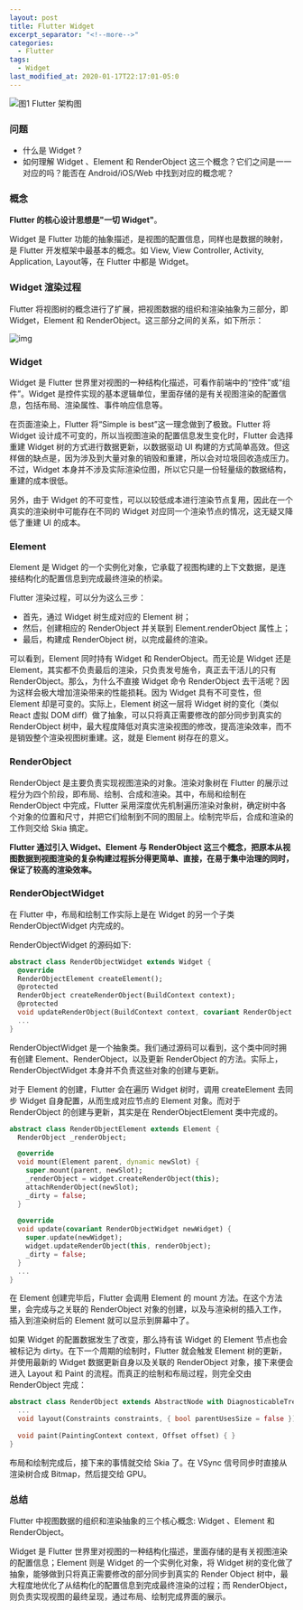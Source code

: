 ```yaml
---
layout: post
title: Flutter Widget
excerpt_separator: "<!--more-->"
categories:
  - Flutter
tags:
  - Widget
last_modified_at: 2020-01-17T22:17:01-05:0
---
```



![图1 Flutter 架构图](https://flutter.dev/assets/resources/diagram-layercake-73512ded89f7df8301f622c66178633f04f91187822daf1ddff0d54b2d2676dc.png)

### 问题

- 什么是 Widget ?
- 如何理解 Widget 、Element 和 RenderObject 这三个概念？它们之间是一一对应的吗？能否在 Android/iOS/Web 中找到对应的概念呢？
  
### 概念

**Flutter 的核心设计思想是"一切 Widget"**。

Widget 是 Flutter 功能的抽象描述，是视图的配置信息，同样也是数据的映射，是 Flutter 开发框架中最基本的概念。如 View, View Controller, Activity, Application, Layout等，在 Flutter 中都是 Widget。

### Widget 渲染过程

Flutter 将视图树的概念进行了扩展，把视图数据的组织和渲染抽象为三部分，即 Widget，Element 和 RenderObject。这三部分之间的关系，如下所示：

![img](https://static001.geekbang.org/resource/image/b4/c9/b4ae98fe5b4c9a7a784c916fd140bbc9.png)

### Widget

Widget 是 Flutter 世界里对视图的一种结构化描述，可看作前端中的“控件”或“组件”。Widget 是控件实现的基本逻辑单位，里面存储的是有关视图渲染的配置信息，包括布局、渲染属性、事件响应信息等。

在页面渲染上，Flutter 将“Simple is best”这一理念做到了极致。Flutter 将 Widget 设计成不可变的，所以当视图渲染的配置信息发生变化时，Flutter 会选择重建 Widget 树的方式进行数据更新，以数据驱动 UI 构建的方式简单高效。但这样做的缺点是，因为涉及到大量对象的销毁和重建，所以会对垃圾回收造成压力。不过，Widget 本身并不涉及实际渲染位图，所以它只是一份轻量级的数据结构，重建的成本很低。

另外，由于 Widget 的不可变性，可以以较低成本进行渲染节点复用，因此在一个真实的渲染树中可能存在不同的 Widget 对应同一个渲染节点的情况，这无疑又降低了重建 UI 的成本。

### Element

Element 是 Widget 的一个实例化对象，它承载了视图构建的上下文数据，是连接结构化的配置信息到完成最终渲染的桥梁。

Flutter 渲染过程，可以分为这么三步：
- 首先，通过 Widget 树生成对应的 Element 树；
- 然后，创建相应的 RenderObject 并关联到 Element.renderObject 属性上；
- 最后，构建成 RenderObject 树，以完成最终的渲染。

可以看到，Element 同时持有 Widget 和 RenderObject。而无论是 Widget 还是 Element，其实都不负责最后的渲染，只负责发号施令，真正去干活儿的只有 RenderObject。那么，为什么不直接 Widget 命令 RenderObject 去干活呢？因为这样会极大增加渲染带来的性能损耗。因为 Widget 具有不可变性，但 Element 却是可变的。实际上，Element 树这一层将 Widget 树的变化（类似 React 虚拟 DOM diff）做了抽象，可以只将真正需要修改的部分同步到真实的 RenderObject 树中，最大程度降低对真实渲染视图的修改，提高渲染效率，而不是销毁整个渲染视图树重建。这，就是 Element 树存在的意义。

### RenderObject

RenderObject 是主要负责实现视图渲染的对象。渲染对象树在 Flutter 的展示过程分为四个阶段，即布局、绘制、合成和渲染。其中，布局和绘制在 RenderObject 中完成，Flutter 采用深度优先机制遍历渲染对象树，确定树中各个对象的位置和尺寸，并把它们绘制到不同的图层上。绘制完毕后，合成和渲染的工作则交给 Skia 搞定。

**Flutter 通过引入 Widget、Element 与 RenderObject 这三个概念，把原本从视图数据到视图渲染的复杂构建过程拆分得更简单、直接，在易于集中治理的同时，保证了较高的渲染效率。**

### RenderObjectWidget

在 Flutter 中，布局和绘制工作实际上是在 Widget 的另一个子类 RenderObjectWidget 内完成的。

RenderObjectWidget 的源码如下:

```dart
abstract class RenderObjectWidget extends Widget {
  @override
  RenderObjectElement createElement();
  @protected
  RenderObject createRenderObject(BuildContext context);
  @protected
  void updateRenderObject(BuildContext context, covariant RenderObject renderObject) { }
  ...
}
```
RenderObjectWidget 是一个抽象类。我们通过源码可以看到，这个类中同时拥有创建 Element、RenderObject，以及更新 RenderObject 的方法。实际上，RenderObjectWidget 本身并不负责这些对象的创建与更新。

对于 Element 的创建，Flutter 会在遍历 Widget 树时，调用 createElement 去同步 Widget 自身配置，从而生成对应节点的 Element 对象。而对于 RenderObject 的创建与更新，其实是在 RenderObjectElement 类中完成的。

```dart
abstract class RenderObjectElement extends Element {
  RenderObject _renderObject;

  @override
  void mount(Element parent, dynamic newSlot) {
    super.mount(parent, newSlot);
    _renderObject = widget.createRenderObject(this);
    attachRenderObject(newSlot);
    _dirty = false;
  }
   
  @override
  void update(covariant RenderObjectWidget newWidget) {
    super.update(newWidget);
    widget.updateRenderObject(this, renderObject);
    _dirty = false;
  }
  ...
}
```

在 Element 创建完毕后，Flutter 会调用 Element 的 mount 方法。在这个方法里，会完成与之关联的 RenderObject 对象的创建，以及与渲染树的插入工作，插入到渲染树后的 Element 就可以显示到屏幕中了。

如果 Widget 的配置数据发生了改变，那么持有该 Widget 的 Element 节点也会被标记为 dirty。在下一个周期的绘制时，Flutter 就会触发 Element 树的更新，并使用最新的 Widget 数据更新自身以及关联的 RenderObject 对象，接下来便会进入 Layout 和 Paint 的流程。而真正的绘制和布局过程，则完全交由 RenderObject 完成：

```dart
abstract class RenderObject extends AbstractNode with DiagnosticableTreeMixin implements HitTestTarget {
  ...
  void layout(Constraints constraints, { bool parentUsesSize = false }) {...}
  
  void paint(PaintingContext context, Offset offset) { }
}
```
布局和绘制完成后，接下来的事情就交给 Skia 了。在 VSync 信号同步时直接从渲染树合成 Bitmap，然后提交给 GPU。

### 总结

Flutter 中视图数据的组织和渲染抽象的三个核心概念: Widget 、Element 和 RenderObject。

Widget 是 Flutter 世界里对视图的一种结构化描述，里面存储的是有关视图渲染的配置信息；Element 则是 Widget 的一个实例化对象，将 Widget 树的变化做了抽象，能够做到只将真正需要修改的部分同步到真实的 Render Object 树中，最大程度地优化了从结构化的配置信息到完成最终渲染的过程；而 RenderObject，则负责实现视图的最终呈现，通过布局、绘制完成界面的展示。